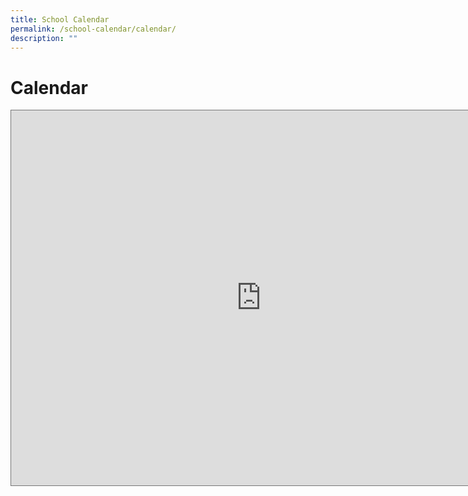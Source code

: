 ```yaml
---
title: School Calendar
permalink: /school-calendar/calendar/
description: ""
---
```

# **Calendar**
<iframe scrolling="no" frameborder="0" height="600" width="800" style="border:solid 1px #777" src="https://calendar.google.com/calendar/embed?height=600&amp;wkst=1&amp;bgcolor=%23ffffff&amp;ctz=Asia%2FSingapore&amp;src=Y184MjQydjVxZ2p2NmUzbm51NmZjY2JwNGQyMEBncm91cC5jYWxlbmRhci5nb29nbGUuY29t&amp;src=Y19lcHZxY3ZkNjM3ZHQ5a2RyNHQxNGdkcWd1NEBncm91cC5jYWxlbmRhci5nb29nbGUuY29t&amp;src=Y19wdmRuMWhxbmwzYjNyamY4bmRnc2Y2aDgwNEBncm91cC5jYWxlbmRhci5nb29nbGUuY29t&amp;src=Y19wdWppaGdpMnBlcG8yNmhuYm4yMWQxaDRvY0Bncm91cC5jYWxlbmRhci5nb29nbGUuY29t&amp;color=%23D50000&amp;color=%233F51B5&amp;color=%234285F4&amp;color=%23E67C73"></iframe>
